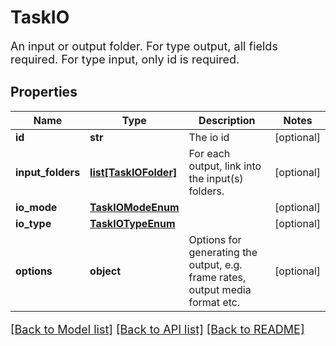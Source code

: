 # TaskIO

An input or output folder.  For type output, all fields required. For type input, only id is required.
## Properties
Name | Type | Description | Notes
------------ | ------------- | ------------- | -------------
**id** | **str** | The io id | [optional] 
**input_folders** | [**list[TaskIOFolder]**](TaskIOFolder.md) | For each output, link into the input(s) folders. | [optional] 
**io_mode** | [**TaskIOModeEnum**](TaskIOModeEnum.md) |  | [optional] 
**io_type** | [**TaskIOTypeEnum**](TaskIOTypeEnum.md) |  | [optional] 
**options** | **object** | Options for generating the output, e.g. frame rates, output media format etc. | [optional] 

[[Back to Model list]](../README.md#documentation-for-models) [[Back to API list]](../README.md#documentation-for-api-endpoints) [[Back to README]](../README.md)

<style>
     p, ul, ol, li { font-size: 18px !important;}
</style>


